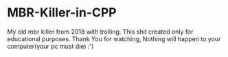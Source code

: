 # MBR-Killer-in-CPP
My old mbr killer from 2018 with trolling.
This shit created only for educational purposes.
Thank You for watching, Nothing will happen to your computer(your pc must die)
:')
